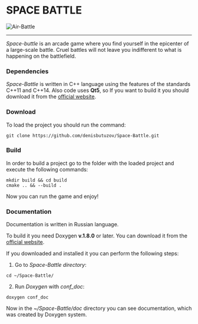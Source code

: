 # SPACE BATTLE
![Air-Battle](https://static.wixstatic.com/media/497e3a_37e647be1290423abde794f0c2c91bff~mv2.jpg/v1/fill/w_627,h_353/497e3a_37e647be1290423abde794f0c2c91bff~mv2.jpg)

***

*Space-buttle*  is an arcade game where you find yourself in the epicenter of a large-scale battle. Сruel battles will not leave you indifferent to what is happening on the battlefield.

### Dependencies
*Space-Battle* is written in C++ language using the features of the standards C++11 and C++14. Also code uses **Qt5**, so If you want to build it you should download it from the [official website](https://www.qt.io/download).
 
### Download
To load the project you should run the command:
```
git clone https://github.com/denisbutuzov/Space-Battle.git
```

### Build
In order to build a project go to the folder with the loaded project and execute the following commands:
```
mkdir build && cd build
cmake .. && --build .
```
Now you can run the game and enjoy!

### Documentation

Documentation is written in Russian language.

To build it you need Doxygen **v.1.8.0** or later. You can download it from the [official website](http://www.doxygen.nl/).

If you downloaded and installed it you can perform the following steps:
1. Go to *Space-Battle directory*:
```
cd ~/Space-Battle/
```

2. Run *Doxygen* with *conf_doc*:
```
doxygen conf_doc
```

Now in the *~/Space-Battle/doc* directory you can see documentation, which was created by Doxygen system. 







